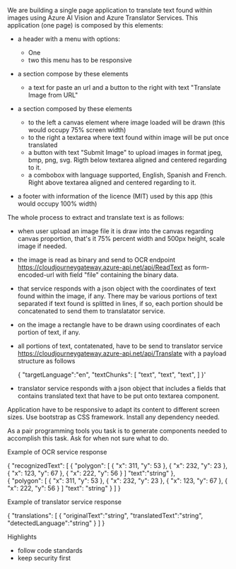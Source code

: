 We are building a single page application to translate text found within images using Azure AI Vision and Azure Translator Services. This application (one page) is composed by this elements:

- a header with a menu with options: 
    - One
    - two
    this menu has to be responsive

- a section compose by these elements
    - a text for paste an url and a button to the right with text "Translate Image from URL"
- a section composed by these elements 
    - to the left a canvas element where image loaded will be drawn (this would occupy 75% screen width)
    - to the right a textarea where text found within image will be put once translated
    - a button with text "Submit Image" to upload images in format jpeg, bmp, png, svg. Rigth below textarea aligned and centered regarding to it.
    - a combobox with language supported, English, Spanish and French. Right above textarea aligned and centered regarding to it.

- a footer with information of the licence (MIT) used by this app (this would occupy 100% width)

The whole process to extract and translate text is as follows:

- when user upload an image file it is draw into the canvas regarding canvas proportion, that's it 75% percent width and 500px height, scale image if needed.
- the image is read as binary and send to OCR endpoint https://cloudjourneygateway.azure-api.net/api/ReadText as form-encoded-url with field "file" containing the binary data.
- that service responds with a json object with the coordinates of text found within the image, if any. There may be various portions of text separated if text found is splitted in lines, if so, each portion should be concatenated to send them to translatator service.
- on the image a rectangle have to be drawn using coordinates of each portion of text, if any.
- all portions of text, contatenated, have to be send to translator service https://cloudjourneygateway.azure-api.net/api/Translate with a payload structure as follows
    
    {
        "targetLanguage":"en",
        "textChunks": 
        [
            "text",
            "text",
            "text",
        ]
    }'

- translator service responds with a json object that includes a fields that contains translated text that have to be put onto textarea component.

Application have to be responsive to adapt its content to different screen sizes. Use bootstrap as CSS framework. Install any dependency needed.

As a pair programming tools you task is to generate components needed to accomplish this task. Ask for when not sure what to do.


Example of OCR service response

{
    "recognizedText": 
    [
        {
            "polygon": 
            [ 
                {
                    "x": 311,
                    "y": 53
                },
                {
                    "x": 232,
                    "y": 23
                },
                {
                    "x": 123,
                    "y": 67
                },
                {
                    "x": 222,
                    "y": 56
                }
            ]
            "text":"string"
        },    
        {
            "polygon": 
            [
                {
                    "x": 311,
                    "y": 53
                },
                {
                    "x": 232,
                    "y": 23
                },
                {
                    "x": 123,
                    "y": 67
                },
                {
                    "x": 222,
                    "y": 56
                }
            ]
            "text": "string"
        }
    ]
}

Example of translator service response

{
    "translations": 
    [
        {
            "originalText":"string",
            "translatedText":"string",
            "detectedLanguage":"string"
        }
    ]
}


Highlights

- follow code standards
- keep security first  